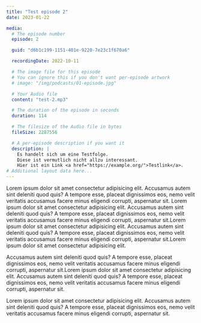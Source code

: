 ```yaml
---
title: "Test episode 2"
date: 2023-01-22

media:
  # The episode number
  episode: 2

  guid: "d6b1c199-1151-401e-9220-7e23c1f670a6"

  recordingDate: 2022-10-11

  # The image file for this episode
  # You can ignore this if you don't want per-episode artwork
  # image: "/img/podcasts/01-episode.jpg"

  # Your Audio file
  content: "test-2.mp3"

  # The duration of the episode in seconds
  duration: 114

  # The filesize of the Audio file in bytes
  fileSize: 2287556

  # A per-episode description if you want it
  description: |
    Es handelt sich um eine Testfolge.
    Diese ist vermutlich nicht allzu interessant.
    Hier ist ein Link <a href="https://example.org/">Testlink</a>.
# Additional layout data here...
---
```


Lorem ipsum dolor sit amet consectetur adipisicing elit. Accusamus autem sint
deleniti quod quis? A tempore esse, placeat dignissimos eos, nemo velit
veritatis accusamus facere minus eligendi corrupti, aspernatur sit. Lorem ipsum
dolor sit amet consectetur adipisicing elit. Accusamus autem sint deleniti quod
quis? A tempore esse, placeat dignissimos eos, nemo velit veritatis accusamus
facere minus eligendi corrupti, aspernatur sit.Lorem ipsum dolor sit amet
consectetur adipisicing elit. Accusamus autem sint deleniti quod quis? A tempore
esse, placeat dignissimos eos, nemo velit veritatis accusamus facere minus
eligendi corrupti, aspernatur sit.Lorem ipsum dolor sit amet consectetur
adipisicing elit.

Accusamus autem sint deleniti quod quis? A tempore esse,
placeat dignissimos eos, nemo velit veritatis accusamus facere minus eligendi
corrupti, aspernatur sit.Lorem ipsum dolor sit amet consectetur adipisicing
elit. Accusamus autem sint deleniti quod quis? A tempore esse, placeat
dignissimos eos, nemo velit veritatis accusamus facere minus eligendi corrupti,
aspernatur sit.

Lorem ipsum dolor sit amet consectetur adipisicing elit.
Accusamus autem sint deleniti quod quis? A tempore esse, placeat dignissimos
eos, nemo velit veritatis accusamus facere minus eligendi corrupti, aspernatur
sit.

